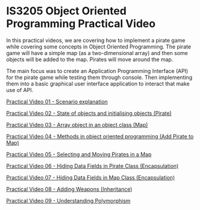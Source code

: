 # IS3205 Object Oriented Programming Practical Video

In this practical videos, we are covering how to implement a pirate game while covering some concepts in Object Oriented Programming. The pirate game will have a simple map (as a two-dimensional array) and then some objects will be added to the map. Pirates will move around the map.

The main focus was to create an Application Programming Interface (API) for the pirate game while testing them through console. Then implementing them into a basic graphical user interface application to interact that make use of API.

[Practical Video 01 - Scenario explanation](https://drive.google.com/file/d/1k7J1ZQnEjYQolW1vDn8gnARYi3FgJVJU/view)

[Practical Video 02 - State of objects and initialising objects (Pirate)](https://drive.google.com/file/d/18_h74nJQJUxm0V7w40O80_VjU6N2B20J/view)

[Practical Video 03 - Array object in an object class (Map)](https://drive.google.com/file/d/13ngxN-fk1DLHZZL3tlMgWs3fMbOgq05M/view)

[Practical Video 04 - Methods in object oriented programming (Add Pirate to Map)](https://drive.google.com/file/d/1SGoeP8OTPk1UI4gu6tQw9yjQAlXI3bLK/view)

[Practical Video 05 - Selecting and Moving Pirates in a Map](https://drive.google.com/file/d/17H1d0_RJOZMCSpOppvRdmcXRT8Ohekms/view)

[Practical Video 06 - Hiding Data Fields in Pirate Class (Encapsulation)](https://drive.google.com/file/d/1KfUqnOS5jS65i0kIbhPcIUZQrR4WYnTL/view)

[Practical Video 07 - Hiding Data Fields in Map Class (Encapsulation)](https://drive.google.com/file/d/1vD33IBmHLlAgmJCPnFO2jIlqc4JJaSZ3/view)

[Practical Video 08 - Adding Weapons (Inheritance)](https://drive.google.com/file/d/199Jux7UlUH7qAUCl9lQMY4_MnbGEyJWx/view)

[Practical Video 09 - Understanding Polymorphism](https://drive.google.com/file/d/1mUAkchG7PwSnyEVJRmt1kSO7IggQaPX8/view)